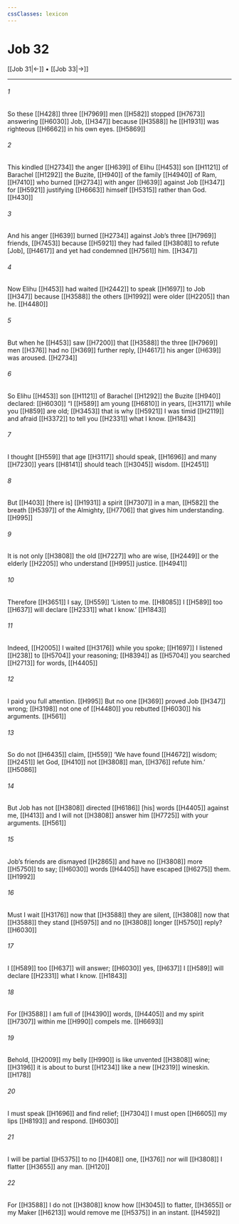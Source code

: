 ```yaml
---
cssClasses: lexicon
---
```


# Job 32

[[Job 31|←]] • [[Job 33|→]]

---

###### 1
So these [[H428]] three [[H7969]] men [[H582]] stopped [[H7673]] answering [[H6030]] Job, [[H347]] because [[H3588]] he [[H1931]] was righteous [[H6662]] in his own eyes. [[H5869]]

###### 2
This kindled [[H2734]] the anger [[H639]] of Elihu [[H453]] son [[H1121]] of Barachel [[H1292]] the Buzite, [[H940]] of the family [[H4940]] of Ram, [[H7410]] who burned [[H2734]] with anger [[H639]] against Job [[H347]] for [[H5921]] justifying [[H6663]] himself [[H5315]] rather than God. [[H430]]

###### 3
And his anger [[H639]] burned [[H2734]] against Job’s three [[H7969]] friends, [[H7453]] because [[H5921]] they had failed [[H3808]] to refute [Job], [[H4617]] and yet had condemned [[H7561]] him. [[H347]]

###### 4
Now Elihu [[H453]] had waited [[H2442]] to speak [[H1697]] to Job [[H347]] because [[H3588]] the others [[H1992]] were older [[H2205]] than he. [[H4480]]

###### 5
But when he [[H453]] saw [[H7200]] that [[H3588]] the three [[H7969]] men [[H376]] had no [[H369]] further reply, [[H4617]] his anger [[H639]] was aroused. [[H2734]]

###### 6
So Elihu [[H453]] son [[H1121]] of Barachel [[H1292]] the Buzite [[H940]] declared: [[H6030]] “I [[H589]] am young [[H6810]] in years, [[H3117]] while you [[H859]] are old; [[H3453]] that is why [[H5921]] I was timid [[H2119]] and afraid [[H3372]] to tell you [[H2331]] what I know. [[H1843]]

###### 7
I thought [[H559]] that age [[H3117]] should speak, [[H1696]] and many [[H7230]] years [[H8141]] should teach [[H3045]] wisdom. [[H2451]]

###### 8
But [[H403]] [there is] [[H1931]] a spirit [[H7307]] in a man, [[H582]] the breath [[H5397]] of the Almighty, [[H7706]] that gives him understanding. [[H995]]

###### 9
It is not only [[H3808]] the old [[H7227]] who are wise, [[H2449]] or the elderly [[H2205]] who understand [[H995]] justice. [[H4941]]

###### 10
Therefore [[H3651]] I say, [[H559]] ‘Listen to me. [[H8085]] I [[H589]] too [[H637]] will declare [[H2331]] what I know.’ [[H1843]]

###### 11
Indeed, [[H2005]] I waited [[H3176]] while you spoke; [[H1697]] I listened [[H238]] to [[H5704]] your reasoning; [[H8394]] as [[H5704]] you searched [[H2713]] for words, [[H4405]]

###### 12
I paid you full attention. [[H995]] But no one [[H369]] proved Job [[H347]] wrong; [[H3198]] not one of [[H4480]] you rebutted [[H6030]] his arguments. [[H561]]

###### 13
So do not [[H6435]] claim, [[H559]] ‘We have found [[H4672]] wisdom; [[H2451]] let God, [[H410]] not [[H3808]] man, [[H376]] refute him.’ [[H5086]]

###### 14
But Job has not [[H3808]] directed [[H6186]] [his] words [[H4405]] against me, [[H413]] and I will not [[H3808]] answer him [[H7725]] with your arguments. [[H561]]

###### 15
Job’s friends are dismayed [[H2865]] and have no [[H3808]] more [[H5750]] to say; [[H6030]] words [[H4405]] have escaped [[H6275]] them. [[H1992]]

###### 16
Must I wait [[H3176]] now that [[H3588]] they are silent, [[H3808]] now that [[H3588]] they stand [[H5975]] and no [[H3808]] longer [[H5750]] reply? [[H6030]]

###### 17
I [[H589]] too [[H637]] will answer; [[H6030]] yes, [[H637]] I [[H589]] will declare [[H2331]] what I know. [[H1843]]

###### 18
For [[H3588]] I am full of [[H4390]] words, [[H4405]] and my spirit [[H7307]] within me [[H990]] compels me. [[H6693]]

###### 19
Behold, [[H2009]] my belly [[H990]] is like unvented [[H3808]] wine; [[H3196]] it is about to burst [[H1234]] like a new [[H2319]] wineskin. [[H178]]

###### 20
I must speak [[H1696]] and find relief; [[H7304]] I must open [[H6605]] my lips [[H8193]] and respond. [[H6030]]

###### 21
I will be partial [[H5375]] to no [[H408]] one, [[H376]] nor will [[H3808]] I flatter [[H3655]] any man. [[H120]]

###### 22
For [[H3588]] I do not [[H3808]] know how [[H3045]] to flatter, [[H3655]] or my Maker [[H6213]] would remove me [[H5375]] in an instant. [[H4592]]

